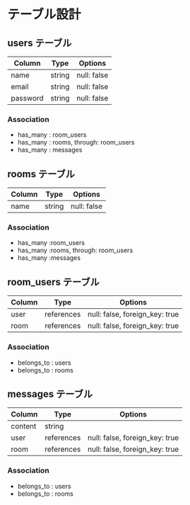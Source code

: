 # テーブル設計

## users テーブル

| Column    | Type    |  Options        |
| --------  | ------  |  -------------- |
| name      | string  |  null: false    |
| email     | string  |  null: false    |
| password  | string  |  null: false    |

### Association

- has_many  : room_users
- has_many  : rooms, through: room_users
- has_many  : messages


## rooms テーブル

| Column    | Type    |  Options        |
| --------  | ------  |  -------------- |
| name      | string  |  null: false    |

### Association

- has_many :room_users
- has_many :rooms, through: room_users
- has_many :messages

## room_users テーブル

| Column    | Type        |  Options                           |
| --------  | ----------  |  --------------------------------- |
| user      | references  |  null: false, foreign_key: true    |
| room      | references  |  null: false, foreign_key: true    |

### Association

- belongs_to  : users
- belongs_to  : rooms


## messages テーブル

| Column    | Type        |  Options                           |
| --------  | ----------  |  --------------------------------- |
| content   | string      |                                    |
| user      | references  |  null: false, foreign_key: true    |
| room      | references  |  null: false, foreign_key: true    |

### Association

- belongs_to  : users
- belongs_to  : rooms